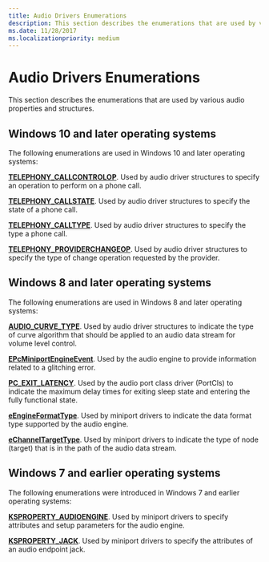 ```yaml
---
title: Audio Drivers Enumerations
description: This section describes the enumerations that are used by various audio properties and structures.
ms.date: 11/28/2017
ms.localizationpriority: medium
---
```


# Audio Drivers Enumerations


This section describes the enumerations that are used by various audio properties and structures.

## <span id="Windows_10_and_later_operating_systems"></span><span id="windows_10_and_later_operating_systems"></span><span id="WINDOWS_10_AND_LATER_OPERATING_SYSTEMS"></span>Windows 10 and later operating systems


The following enumerations are used in Windows 10 and later operating systems:

[**TELEPHONY\_CALLCONTROLOP**](/windows-hardware/drivers/ddi/ksmedia/ne-ksmedia-telephony_callcontrolop). Used by audio driver structures to specify an operation to perform on a phone call.

[**TELEPHONY\_CALLSTATE**](/windows-hardware/drivers/ddi/ksmedia/ne-ksmedia-telephony_callstate). Used by audio driver structures to specify the state of a phone call.

[**TELEPHONY\_CALLTYPE**](/windows-hardware/drivers/ddi/ksmedia/ne-ksmedia-telephony_calltype). Used by audio driver structures to specify the type a phone call.

[**TELEPHONY\_PROVIDERCHANGEOP**](/windows-hardware/drivers/ddi/ksmedia/ne-ksmedia-telephony_providerchangeop). Used by audio driver structures to specify the type of change operation requested by the provider.

## <span id="Windows_8_and_later_operating_systems"></span><span id="windows_8_and_later_operating_systems"></span><span id="WINDOWS_8_AND_LATER_OPERATING_SYSTEMS"></span>Windows 8 and later operating systems


The following enumerations are used in Windows 8 and later operating systems:

[**AUDIO\_CURVE\_TYPE**](/windows-hardware/drivers/ddi/ksmedia/ne-ksmedia-audio_curve_type). Used by audio driver structures to indicate the type of curve algorithm that should be applied to an audio data stream for volume level control.

[**EPcMiniportEngineEvent**](/windows-hardware/drivers/ddi/portcls/ne-portcls-epcminiportengineevent). Used by the audio engine to provide information related to a glitching error.

[**PC\_EXIT\_LATENCY**](/windows-hardware/drivers/ddi/portcls/ne-portcls-_pc_exit_latency). Used by the audio port class driver (PortCls) to indicate the maximum delay times for exiting sleep state and entering the fully functional state.

[**eEngineFormatType**](/windows-hardware/drivers/ddi/portcls/ne-portcls-eengineformattype). Used by miniport drivers to indicate the data format type supported by the audio engine.

[**eChannelTargetType**](/windows-hardware/drivers/ddi/portcls/ne-portcls-echanneltargettype). Used by miniport drivers to indicate the type of node (target) that is in the path of the audio data stream.

## <span id="Windows_7_and_earlier_operating_systems"></span><span id="windows_7_and_earlier_operating_systems"></span><span id="WINDOWS_7_AND_EARLIER_OPERATING_SYSTEMS"></span>Windows 7 and earlier operating systems


The following enumerations were introduced in Windows 7 and earlier operating systems:

[**KSPROPERTY\_AUDIOENGINE**](ksproperty-audioengine.md). Used by miniport drivers to specify attributes and setup parameters for the audio engine.

[**KSPROPERTY\_JACK**](ksproperty-jack.md). Used by miniport drivers to specify the attributes of an audio endpoint jack.

 

